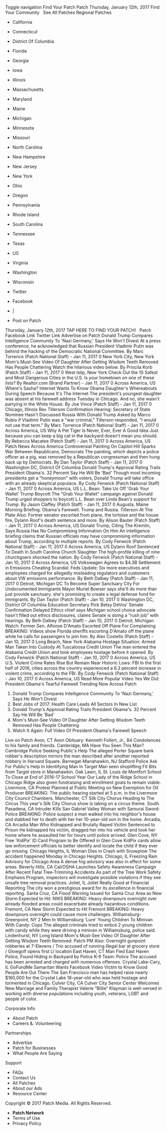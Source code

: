Toggle navigation Find Your Patch Patch Thursday, January 12th, 2017 Find Your Community   See All Patches Regional Patches

*   California
*   Connecticut
*   District Of Columbia
*   Florida
*   Georgia
*   Iowa
*   Illinois
*   Massachusetts
*   Maryland
*   Maine
*   Michigan
*   Minnesota
*   Missouri
*   North Carolina
*   New Hampshire
*   New Jersey
*   New York
*   Ohio
*   Oregon
*   Pennsylvania
*   Rhode Island
*   South Carolina
*   Tennessee
*   Texas
*   US
*   Virginia
*   Washington
*   Wisconsin

*   Twitter
*   Facebook
*   |
*   Post on Patch

Thursday, January 12th, 2017 TAP HERE TO FIND YOUR PATCH!   Patch Facebook Link Twitter Link Advertise on Patch Donald Trump Compares Intelligence Community To 'Nazi Germany,' Says He Won't Divest At a press conference, he acknowledged that Russian President Vladimir Putin was behind the hacking of the Democratic National Committee. By Marc Torrence (Patch National Staff) - Jan 11, 2017 0 New York City, New York Mom's Must-See Video Of Daughter After Getting Wisdom Teeth Removed Has People Chattering Watch the hilarious video below. By Priscila Korb (Patch Staff) - Jan 11, 2017 0 West Islip, New York Check Out the 10 Safest and Most Dangerous Cities in the U.S. Is your hometown on one of these lists? By Realtor.com (Brand Partner) - Jan 11, 2017 0 Across America, US Where's Sasha? Internet Wants To Know Obama Daughter's Whereabouts During Speech Because It's The Internet The president's youngest daughter was absent at his farewell address Tuesday in Chicago. And no, she wasn't partying in the White House. By Joe Vince (Patch Staff) - Jan 11, 2017 0 Chicago, Illinois Rex Tillerson Confirmation Hearing: Secretary of State Nominee Hasn't Discussed Russia With Donald Trump Asked by Marco Rubio if Vladimir Putin was a "war criminal," Tillerson responded, "I would not use that term." By Marc Torrence (Patch National Staff) - Jan 11, 2017 0 Across America, US Why A Pet Tiger Is Never, Ever, Ever A Good Idea Just because you can keep a big cat in the backyard doesn't mean you should. By Rebecca Macatee (Patch Staff) - Jan 11, 2017 0 Across America, US Patch News Across America Controversial Painting On Capitol Hill Sparks War Between Republicans, Democrats The painting, which depicts a police officer as a pig, was removed by a Republican congressman and then hung back up by Democrats. By Dan Taylor (Patch Staff) - Jan 11, 2017 0 Washington DC, District Of Columbia Donald Trump's Approval Rating Trails President Obama's. 32 Percent Say He Will Be 'Bad' Though most incoming presidents get a "honeymoon" with voters, Donald Trump will take office with an already skeptical populace. By Cody Fenwick (Patch National Staff) - Jan 11, 2017 0 Across America, US L.L. Bean: Take Us Off 'Grab Your Wallet' Trump Boycott The "Grab Your Wallet" campaign against Donald Trump urged shoppers to boycott L.L. Bean over Linda Bean's support for Trump. By Jason Claffey (Patch Staff) - Jan 11, 2017 0 Augusta, Maine Morning Briefing: Obama's Farewell. Trump and Russia. Tillerson At The Plate Also: Former senator escorted from plane, the tortoise and the house fire, Dylann Roof's death sentence and more. By Alison Bauter (Patch Staff) - Jan 11, 2017 0 Across America, US Donald Trump, Citing The Kremlin, Says Russia Has No Compromising Information On Him An intelligence briefing claims that Russian officials may have compromising information about Trump, according to multiple reports. By Cody Fenwick (Patch National Staff) - Jan 11, 2017 0 Across America, US Dylann Roof Sentenced To Death In South Carolina Church Slaughter The high-profile killing of nine churchgoers shocked the nation. By Cody Fenwick (Patch National Staff) - Jan 10, 2017 0 Across America, US Volkswagen Agrees to $4.3B Settlement in Emissions Cheating Scandal: Feds Update: Six more executives and employees charged for allegedly misleading regulators and customers about VW emissions performance. By Beth Dalbey (Patch Staff) - Jan 11, 2017 0 Detroit, Michigan DC To Become Super Sanctuary City For Undocumented Immigrants Mayor Muriel Bowser says she'll do more than just provide sanctuary. she's promising to create a legal defense fund for immigrants. By Dan Taylor (Patch Staff) - Jan 10, 2017 0 Washington DC, District Of Columbia Education Secretary Pick Betsy DeVos' Senate Confirmation Delayed Ethics chief says Michigan school choice advocate hasn't filled out ethics disclosures, claims Senate is doing a “rush job” with hearings. By Beth Dalbey (Patch Staff) - Jan 10, 2017 0 Detroit, Michigan Watch: Former Sen. Alfonse D'Amato Escorted Off Plane For Complaining BREAKING: Videos show Florida sheriffs escorting D'Amato off the plane while he calls for passengers to join him. By Alex Costello (Patch Staff) - Jan 10, 2017 0 Long Beach, New York Alabama Hostage Situation: Armed Man Taken Into Custody At Tuscaloosa Credit Union The man entered the Alabama Credit Union and took employees hostage before it opened. By Cody Fenwick (Patch National Staff) - Jan 10, 2017 0 Across America, US U.S. Violent Crime Rates Rise But Remain Near Historic Lows: FBI In the first half of 2016, cities across the country experienced a 6.3 percent increase in violent crime, according to the FBI. By Cody Fenwick (Patch National Staff) - Jan 10, 2017 0 Across America, US Read More Popular Video Yes We Did: President Obama's Tearful Farewell Trending Now Across Patch

1.  Donald Trump Compares Intelligence Community To 'Nazi Germany,' Says He Won't Divest
2.  Best Jobs of 2017: Health Care Leads All Sectors In New List
3.  Donald Trump's Approval Rating Trails President Obama's. 32 Percent Say He Will Be 'Bad'
4.  Mom's Must-See Video Of Daughter After Getting Wisdom Teeth Removed Has People Chattering
5.  Watch It Again: Full Video Of President Obama's Farewell Speech

Live on Patch Avon, CT Avon Obituary: Kenneth Follert, Jr., 84 Condolences to his family and friends. Cambridge, MA Have You Seen This Man? Cambridge Police Seeking Public's Help The alleged Porter Square bank robber's description mirrors the man described after another reported robbery in Harvard Square. Barnegat-Manahawkin, NJ Stafford Police Ask For Public's Help In Identifying Man In Target Man seen shoplifting Fit Bits from Target store in Manahawkin. Oak Lawn, IL St. Louis de Montfort School To Close at End of 2016-17 School Year Our Lady of the Ridge School in Chicago Ridge also given fundraising and enrollment goals to remain viable. Livermore, CA Protest Planned at Public Meeting on New Exemption for Oil Producer BREAKING: The public hearing started at 5 p.m. in the Livermore City Council Chambers. Manchester, CT Silk City Chorus Heading to The Circus This year's Silk City Chorus show is taking on a circus theme. South Pasadena, CA Intruder Kills San Gabriel Valley Woman with Samurai Sword: Police BREAKING: Police suspect a man walked into his neighbor's house and stabbed her to death with her her 10-year-old son in the home. Arcadia, CA Arcadia Man Who Kidnapped and Brutally Raped Victim Sentenced to Prison He kidnapped his victim, dragged her into his vehicle and took her home where he assaulted her for hours until police arrived. Glen Cove, NY Free 'KidPix' ID Card Program to Be Offered in Glen Cove KidPix cards allow law enforcement officials to better identify and locate the child if they ever go missing. Chicago Heights, IL Woman Dies in Crash with Snowplow The accident happened Monday in Chicago Heights. Chicago, IL Freezing Rain Advisory for Chicago Area A dense fog advisory was also in effect for some areas. Beverly Hills, CA Cal/OSHA Launches Safety Awareness Campaign After Recent Fatal Tree-Trimming Accidents As part of the Tree Work Safety Emphasis Program, inspectors will investigate possible violations if they see unsafe tree removal practices. Joliet, IL Joliet Really Good at Financial Reporting The city won a prestigious award for its excellence in financial reporting. Santa Cruz, CA Flood Warning Issued for Santa Cruz Area as New Storm Expected to Hit: NWS BREAKING: Heavy downpours overnight over already flooded areas could exacerbate already hazardous conditions. Fremont, CA New Storm Expected to Hit Fremont BREAKING: Heavy downpours overnight could cause more challenges. Williamsburg-Greenpoint, NY 2 Men In Williamsburg 'Lure' Young Children To Minivan With Candy: Cops The alleged criminals tried to entice 2 young children with candy while they were driving a minivan in Williamsburg, police said. Lindenhurst, NY Long Island Mom's Must-See Video Of Daughter After Getting Wisdom Teeth Removed: Patch PM Also: Overnight gunpoint robberies at 7-Elevens / Trio accused of running illegal bar at grocery store / Glowgolf opens first LI location East Haven, CT Man Fled East Haven Police, Found Hiding in Backyard by Police K-9 Team: Police The accused has been arrested and charged with numerous offenses. Crystal Lake-Cary, IL GoFundMe Samaritan Wants Facebook Video Victim to Know Good People Are Out There The San Francisco man has helped raise nearly $160,000 for the Crystal Lake 18-year-old who was held hostage and tormented in Chicago. Culver City, CA Culver City Senior Center Welcomes New Marriage and Family Therapist Valerie “Billie” Klayman is well-versed in working with diverse populations including youth, veterans, LGBT and people of color.

Corporate Info

*   About Patch
*   Careers &. Volunteering

Partnerships

*   Advertise
*   Patch for Businesses
*   What People Are Saying

Support

*   FAQs
*   Contact Us
*   All Patches
*   About our Ads
*   Resource Center

Copyright © 2017 Patch Media. All Rights Reserved.

*   **Patch Network**
*   Terms of Use
*   Privacy Policy